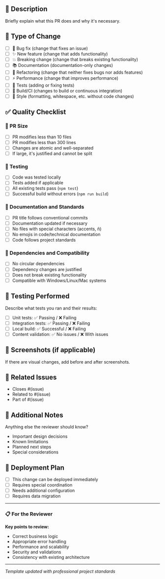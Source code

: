 ## 📄 Description

Briefly explain what this PR does and why it's necessary.

## 🎯 Type of Change

- [ ] 🐛 Bug fix (change that fixes an issue)
- [ ] ✨ New feature (change that adds functionality)
- [ ] 💥 Breaking change (change that breaks existing functionality)
- [ ] 📚 Documentation (documentation-only changes)
- [ ] 🔧 Refactoring (change that neither fixes bugs nor adds features)
- [ ] ⚡ Performance (change that improves performance)
- [ ] 🧪 Tests (adding or fixing tests)
- [ ] 🔨 Build/CI (changes to build or continuous integration)
- [ ] 🎨 Style (formatting, whitespace, etc. without code changes)

## ✅ Quality Checklist

### 📏 PR Size
- [ ] PR modifies less than 10 files
- [ ] PR modifies less than 300 lines
- [ ] Changes are atomic and well-separated
- [ ] If large, it's justified and cannot be split

### 🧪 Testing
- [ ] Code was tested locally
- [ ] Tests added if applicable
- [ ] All existing tests pass (`npm test`)
- [ ] Successful build without errors (`npm run build`)

### 📝 Documentation and Standards
- [ ] PR title follows conventional commits
- [ ] Documentation updated if necessary
- [ ] No files with special characters (accents, ñ)
- [ ] No emojis in code/technical documentation
- [ ] Code follows project standards

### 🔗 Dependencies and Compatibility
- [ ] No circular dependencies
- [ ] Dependency changes are justified
- [ ] Does not break existing functionality
- [ ] Compatible with Windows/Linux/Mac systems

## 🧪 Testing Performed

Describe what tests you ran and their results:

- [ ] Unit tests: ✅ Passing / ❌ Failing
- [ ] Integration tests: ✅ Passing / ❌ Failing
- [ ] Local build: ✅ Successful / ❌ Failing
- [ ] Content validation: ✅ No issues / ❌ With issues

## 📸 Screenshots (if applicable)

If there are visual changes, add before and after screenshots.

## 🔗 Related Issues

- Closes #(issue)
- Related to #(issue)
- Part of #(issue)

## 🧠 Additional Notes

Anything else the reviewer should know?

- Important design decisions
- Known limitations
- Planned next steps
- Special considerations

## 🚀 Deployment Plan

- [ ] This change can be deployed immediately
- [ ] Requires special coordination
- [ ] Needs additional configuration
- [ ] Requires data migration

---

### 📋 For the Reviewer

**Key points to review:**
- Correct business logic
- Appropriate error handling
- Performance and scalability
- Security and validations
- Consistency with existing architecture

---

*Template updated with professional project standards*

